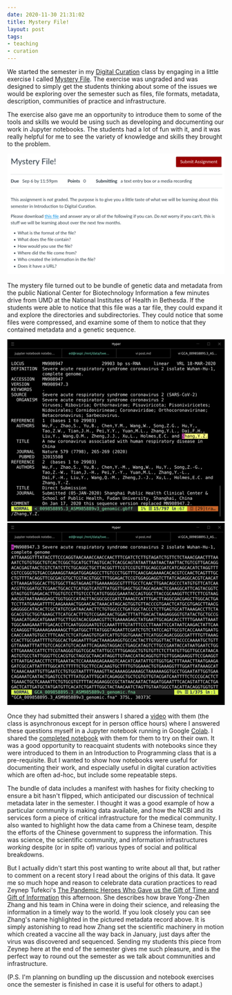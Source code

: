 ```yaml
---
date: 2020-11-30 21:31:02
title: Mystery File!
layout: post
tags:
- teaching
- curation
---
```



We started the semester in my [Digital Curation] class by engaging in a little
exercise I called [Mystery File]. The exercise was ungraded and was designed to
simply get the students thinking about some of the issues we would be exploring
over the semester such as files, file formats, metadata, description,
communities of practice and infrastructure.

The exercise also gave me an opportunity to introduce them to some of the tools and skills we would be using such as developing and documenting our work in Jupyter notebooks. The students had a lot of fun with it, and it was really helpful for me to see the variety of knowledge and skills they brought to the problem.

<a href="https://github.com/edsu/inst341/blob/master/modules/module-01/README.md"><img class="img-responsive" src="/images/mystery-file.png"></a>

The mystery file turned out to be bundle of genetic data and metadata from the
public  National Center for Biotechnology Information a few minutes drive from
UMD at the National Institutes of Health in Bethesda. If the students were able
to notice that this file was a tar file, they could expand it and explore the directories and subdirectories. They could notice that some files were compressed, and examine some of them to notice that they contained metadata and a genetic sequence.

<img class="img-responsive" src="/images/mystery-file-metadata.png">

<img class="img-responsive" src="/images/mystery-file-sequence.png">

Once they had submitted their answers I shared a [video] with them (the class is asynchronous except for in person office hours) where I answered these questions myself in a Jupyter notebook running in Google [Colab]. I shared the [completed notebook] with them for them to try on their own. It was a good opportunity to reacquaint students with notebooks since they were introduced to them in an Introduction to Programming class that is a pre-requisite. But I  wanted to show how notebooks were useful for documenting their work, and especially useful in digital curation activities which are often ad-hoc, but  include some repeatable steps.

The bundle of data includes a manifest with hashes for fixity checking to ensure a bit hasn't flipped, which anticipated our discussion of technical metadata later in the semester. I thought it was a good example of how a particular community is making data available, and how the NCBI and its services form a piece of critical infrastructure for the medical community. I also wanted to highlight how the data came from a Chinese team, despite the efforts of the Chinese government to suppress the information. This was science, the scientific community, and information infrastructures *working* despite (or in spite of) various types of social and political breakdowns.

But I actually didn't start this post wanting to write about all that, but rather to comment on a recent story I read about the origins of this data. It gave me so much hope and reason to celebrate data curation practices to read Zeynep Tufekci's [The Pandemic Heroes Who Gave us the Gift of Time and Gift of Information](https://zeynep.substack.com/p/the-pandemic-heroes-who-gave-us-the) this afternoon. She describes how brave Yong-Zhen Zhang and his team in China were in doing their science, and releasing the information in a timely way to the world. If you look closely you can see Zhang's name highlighted in the pictured metadata record above. It is simply astonishing to read how Zhang set the scientific machinery in motion which created a vaccine all the way back in January, just days after the virus was discovered and sequenced. Sending my students this piece from Zeynep here at the end of the semester gives me such pleasure, and is the perfect way to round out the semester as we talk about communities and infrastructure.

(P.S. I'm planning on bundling up the discussion and notebook exercises once the semester is finished in case it is useful for others to adapt.)

[Digital Curation]: https://github.com/edsu/inst341/#readme
[Mystery File]: https://github.com/edsu/inst341/blob/master/modules/module-01/README.md
[video]: https://tube.nocturlab.fr/videos/watch/71cd805b-195f-478e-995c-1633b4910fae
[completed notebook]: https://github.com/edsu/inst341/blob/master/modules/module-01/notebook.ipynb
[Colab]: https://github.com/edsu/inst341/blob/master/modules/module-01/notebook.ipynb
